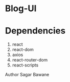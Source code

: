 # Blog-UI


# Dependencies
1. react
2. react-dom
3. axios
4. react-router-dom
5. react-scripts

Author
Sagar Bawane
